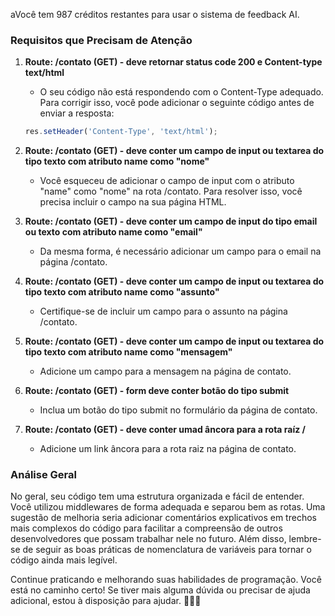 aVocê tem 987 créditos restantes para usar o sistema de feedback AI.
### Requisitos que Precisam de Atenção

1. **Route: /contato (GET) - deve retornar status code 200 e Content-type text/html**
   - O seu código não está respondendo com o Content-Type adequado. Para corrigir isso, você pode adicionar o seguinte código antes de enviar a resposta:
  
   ```javascript
   res.setHeader('Content-Type', 'text/html');
   ```
  
2. **Route: /contato (GET) - deve conter um campo de input ou textarea do tipo texto com atributo name como "nome"**
   - Você esqueceu de adicionar o campo de input com o atributo "name" como "nome" na rota /contato. Para resolver isso, você precisa incluir o campo na sua página HTML.

3. **Route: /contato (GET) - deve conter um campo de input do tipo email ou texto com atributo name como "email"**
   - Da mesma forma, é necessário adicionar um campo para o email na página /contato.

4. **Route: /contato (GET) - deve conter um campo de input ou textarea do tipo texto com atributo name como "assunto"**
   - Certifique-se de incluir um campo para o assunto na página /contato.

5. **Route: /contato (GET) - deve conter um campo de input ou textarea do tipo texto com atributo name como "mensagem"**
   - Adicione um campo para a mensagem na página de contato.

6. **Route: /contato (GET) - form deve conter botão do tipo submit**
   - Inclua um botão do tipo submit no formulário da página de contato.

7. **Route: /contato (GET) - deve conter umad âncora para a rota raíz /**
   - Adicione um link âncora para a rota raiz na página de contato.

### Análise Geral

No geral, seu código tem uma estrutura organizada e fácil de entender. Você utilizou middlewares de forma adequada e separou bem as rotas. Uma sugestão de melhoria seria adicionar comentários explicativos em trechos mais complexos do código para facilitar a compreensão de outros desenvolvedores que possam trabalhar nele no futuro. Além disso, lembre-se de seguir as boas práticas de nomenclatura de variáveis para tornar o código ainda mais legível.

Continue praticando e melhorando suas habilidades de programação. Você está no caminho certo! Se tiver mais alguma dúvida ou precisar de ajuda adicional, estou à disposição para ajudar. 👨‍💻🚀
